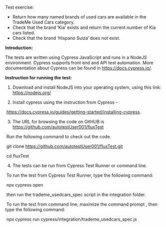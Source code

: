 Test exercise:

- Return how many named brands of used cars are available in the TradeMe Used Cars category.
- Check that the brand ‘Kia’ exists and return the current number of Kia cars listed.
- Check that the brand ‘Hispano Suiza’ does not exist.

**Introduction:**

The tests are written using Cypress JavaScript and runs in a NodeJS environment. Cypress supports front end and API test automation. More documentation about Cypress can be found in https://docs.cypress.io/.

**Instruction for running the test:**

1) Download and install NodeJS into your operating system, using this link: https://nodejs.org/



2) Install cypress using the instruction from Cypress - 

​	 https://docs.cypress.io/guides/getting-started/installing-cypress.



3) The URL for browsing the code on GitHUB is https://github.com/autotestUser001/fluxTest

​	Run the following command to check out the code.

​	git clone https://github.com/autotestUser001/fluxTest.git

​	cd fluxTest



4) The tests can be run from Cypress Test Runner or command line.

​	To run the test from Cypress Test Runner, type the following command:

​	npx cypress open 

​	then run the trademe_usedcars_spec script in the integration folder.

​	To run the test from command line, maximize the command prompt , then type the following command:

​	npx cypress run cypress/integration/trademe_usedcars_spec.js

